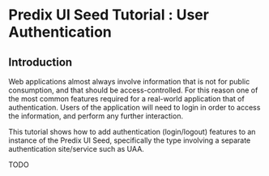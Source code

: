 # Predix UI Seed Tutorial : User Authentication

## Introduction
Web applications almost always involve information that is not for public consumption, and that should be access-controlled.  For this reason one of the most common features required for a real-world application that of authentication.  Users of the application will need to login in order to access the information, and perform any further interaction.

This tutorial shows how to add authentication (login/logout) features to an instance of the Predix UI Seed, specifically the type involving a separate authentication site/service such as UAA.

TODO
